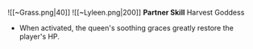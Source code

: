 
![[~Grass.png|40]]
![[~Lyleen.png|200]]
**Partner Skill**
Harvest Goddess
- When activated, the queen's soothing graces greatly restore the player's HP.